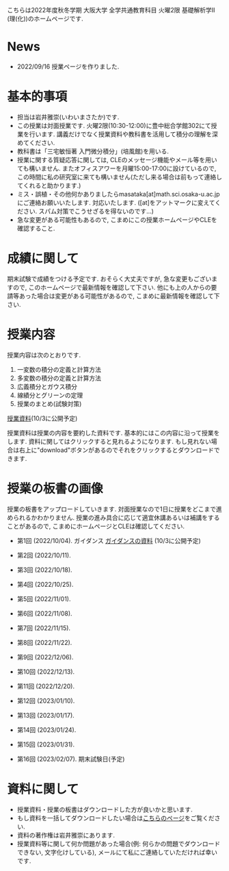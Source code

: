 

 こちらは2022年度秋冬学期 大阪大学 全学共通教育科目 火曜2限 基礎解析学II (理(化))のホームページです.
 
# News
- 2022/09/16 授業ページを作りました.

<!--
- 2022/08/10 期末レポートの採点を行い, 期末レポートの解答例をアップロードしました. また皆様の単位を確定しました. 半年間どうもありがとうございました.
- 2022/07/12 期末レポートを掲載しました. 成績に関わるレポートですので, この授業の単位が欲しい方は提出するようお願いいたします. 
- 2022/06/28 中間レポートの採点を行いました. 中間レポートの解答例をアップロードしました.
- 2022/06/20 期末試験を行わず期末レポートで評定することに決めました. 
- 2022/05/18 中間レポートを掲載しました. 成績に関わるレポートですので, この授業の単位が欲しい方は提出するようお願いいたします.
- 2022/04/21 授業後半(第9回講義から第14回講義まで)の授業資料・授業動画・授業動画の板書をアップロードしました. ミス・誤植・その他何かありましたらご連絡お願いいたします.
- 2022/04/14 第1回授業(ガイダンス)を行いました. 授業に来れなかった人のために授業動画・授業資料をアップロードしました. 
- 2022/04/13 授業前半(第2回講義から第7回講義まで)の授業資料・授業動画・授業動画の板書をアップロードしました. ミス・誤植・その他何かありましたらご連絡お願いいたします.
- この授業はメディア授業です. 基本的には授業資料・授業動画を利用して線形代数の理解を深めてください. 時々Zoomを用いて質疑応答形式の講義を行います.
-->

# 基本的事項

- 担当は岩井雅崇(いわいまさたか)です.
- この授業は対面授業です. 火曜2限(10:30-12:00)に豊中総合学館302にて授業を行います. 講義だけでなく授業資料や教科書を活用して積分の理解を深めてください.
- 教科書は「三宅敏恒著 入門微分積分」(培風館)を⽤いる.
- 授業に関する質疑応答に関しては, CLEのメッセージ機能やメール等を用いても構いません. またオフィスアワーを月曜15:00-17:00に設けているので, この時間に私の研究室に来ても構いません(ただし来る場合は前もって連絡してくれると助かります.)
- ミス・誤植・その他何かありましたらmasataka[at]math.sci.osaka-u.ac.jpにご連絡お願いいたします. 対応いたします. ([at]をアットマークに変えてください. スパム対策でこうせざるを得ないのです...)
- 急な変更がある可能性もあるので, こまめにこの授業ホームページやCLEを確認すること.


# 成績に関して
期末試験で成績をつける予定です. おそらく大丈夫ですが, 急な変更もございますので, このホームページで最新情報を確認して下さい.
他にも上の人からの要請等あった場合は変更がある可能性があるので, こまめに最新情報を確認して下さい.

<!--
- 中間レポートと期末試験のみで成績をつける予定です. 出席点などはありません
- 中間レポートと期末レポートのみで成績をつける予定です. 出席点などはありません. (2022/06/20 追記: 昨今の状況を鑑み期末レポートで成績をつけることにしました.)
- 詳しくは第1回授業 (ガイダンス)の資料をご覧ください.
- 急な変更(上の人からの要請等)もございますので, こまめに最新情報を確認して下さい.

- (2022/08/10) 皆様の単位を確定いたしました. 半年間どうもありがとうございました. 

# 期末レポートについて
- 期末レポートの採点は終了しました. 正答率69%でした. できる人とできていない人が極端に分かれていました.
- 期末レポートの解答はこちらです. [期末レポートの解答例](https://github.com/masataka123/2022_summer_LA/blob/main/material/0_期末レポート_2022s_解答.pdf)
- 期末レポートをプログラミングを用いて解いてみました. その解答例はこちらです. [期末レポートのプログラミング例](https://github.com/masataka123/2022_summer_LA/blob/main/material/0_yearend_report_2022s.ipynb)
- 期末レポートの問題のリンクはこちらです.  [期末レポートの問題](https://github.com/masataka123/2022_summer_LA/blob/main/material/0_期末レポート_2022s.pdf) 
- 期末レポートの問題のリンクはこちらです. [期末レポートの問題](https://github.com/masataka123/2022_summer_LA/blob/main/material/0_期末レポート_2022s.pdf) 
- ホームページ上でレポートや授業資料を見ると日本語が表示されない可能性があります. その場合はレポートや授業資料をダウンロードしてください. (何か他に良い改善策を知っている方は, メールにてご連絡していただければ幸いです.)
- CLEにも同じものをアップロードしております. ダウンロードできない場合や, レポート問題に文字化け等がある場合は私にメールしてくれれば対応いたします. 
- 締め切りは2022年8月4日(木) 23時59分00秒(日本標準時刻)です. CLEでの提出をお願いいたします. 詳しくはレポートを見てください. 
- 期末レポートの質疑応答を, 第15回授業(2022/07/28)に行います. CLEにZoomのリンクを第15回授業までに貼っておきます.
- 授業のアンケートのご協力お願いいたします. (アンケートは任意であり, 授業の成績と関係はございません.) [2022春夏授業改善アンケート](https://github.com/masataka123/2022_summer_LA/blob/main/material/2022春夏授業改善アンケート.pdf) 

CLEにも同じものをアップロードしております. ダウンロードできない場合や, レポート問題に文字化け等がある場合は私にメールしてくれれば対応いたします.
- 締め切りは2022年6月16日(木) 23時59分00秒(日本標準時刻)です. CLEでの提出をお願いいたします. 詳しくはレポートを見てください. 
- 中間レポートの質疑応答を, 第8回授業(2022/06/09)に行います. CLEにZoomのリンクを第8回授業までに貼っておきます.

# 中間レポートについて
- 中間レポートの採点は終了しました. 正答率92%でした, 大変よくできていました.
- 中間レポートの解答はこちらです. [中間レポートの解答例](https://github.com/masataka123/2022_summer_LA/blob/main/material/0_中間レポート_2022s_解答.pdf)
- 中間レポートをプログラミングを用いて解いてみました. その解答例はこちらです. [中間レポートのプログラミング例](https://github.com/masataka123/2022_summer_LA/blob/main/material/0_midterm_report_2022s.ipynb)
- 中間レポートの問題のリンクはこちらです. [中間レポートの問題](https://github.com/masataka123/2022_summer_LA/blob/main/material/0_中間レポート_2022s.pdf) 
[授業資料](https://github.com/masataka123/2022_winter_int/blob/main/material/0_授業資料.pdf)
-->


# 授業内容

授業内容は次のとおりです.
1. 一変数の積分の定義と計算方法
2. 多変数の積分の定義と計算方法
3. 広義積分とガウス積分
4. 線績分とグリーンの定理
5. 授業のまとめ(試験対策)

[授業資料](https://github.com/masataka123/2022_winter_int/blob/main/material/0_授業資料.pdf)(10/3に公開予定)

授業資料は授業の内容を要約した資料です. 基本的にはこの内容に沿って授業をします. 資料に関してはクリックすると見れるようになります. もし見れない場合は右上に"download"ボタンがあるのでそれをクリックするとダウンロードできます.


# 授業の板書の画像
授業の板書をアップロードしていきます.  対面授業なので1日に授業をどこまで進められるかわかりません. 授業の進み具合に応じて適宜休講あるいは補講をすることがあるので, こまめにホームページとCLEは確認してください. 

- 第1回 (2022/10/04). ガイダンス [ガイダンスの資料]() (10/3に公開予定)

- 第2回 (2022/10/11). 

- 第3回 (2022/10/18). 

- 第4回 (2022/10/25). 

- 第5回 (2022/11/01). 

- 第6回 (2022/11/08). 

- 第7回 (2022/11/15). 

- 第8回 (2022/11/22). 

- 第9回 (2022/12/06). 

- 第10回 (2022/12/13). 

- 第11回 (2022/12/20). 

- 第12回 (2023/01/10). 

- 第13回 (2023/01/17). 

- 第14回 (2023/01/24). 

- 第15回 (2023/01/31). 

- 第16回 (2023/02/07). 期末試験日(予定)

<!-- 
[第8回から第12回授業の動画](https://www.youtube.com/playlist?list=PLZDOK-K3OuvDpXKHjdAxJUy5ts6HPCeoB)
[第8回から第12回授業黒板](https://github.com/masataka123/2021_summer/blob/master/material/0_第八回から第十二回の授業黒板.pdf)
[第8回から第12回授業の資料](https://github.com/masataka123/2021_summer/blob/master/material/0_第八回から第十二回の資料.pdf)
-->


# 資料に関して

- 授業資料・授業の板書はダウンロードした方が良いかと思います.
- もし資料を一括してダウンロードしたい場合は[こちらのページ](https://github.com/masataka123/2022_winter_int/tree/main/material)をご覧ください.
- 資料の著作権は岩井雅崇にあります. 
- 授業資料等に関して何か問題があった場合(例: 何らかの問題でダウンロードできない, 文字化けしている), メールにて私にご連絡していただければ幸いです.

<!-- 
# 授業動画に関して
- 動画を見る際はスピーカーで聴くことをお勧めします.(イヤホンで聴くと時々びっくりすることがあります.)
- 動画の授業はかなり早いペースで進むので, 状況に応じて一時停止等を使うことをお勧めします.
- 動画の概要欄に訂正やリンクなどを貼っていきます.
- 動画の著作権は岩井雅崇にあります.


# その他 
(2020/11/16 時点) 
 ~~のホームページ上で授業資料を見ると日本語が表示されない現象が見られます. 
おそらくgithubの方に問題があるようで, 現状で打つ手はありません. (twitterで調べてみると, 同様の現象があって困っている人がいました. slideshareでも同様の問題が生じていたこともあり, それと同じらしいです. 文字コードによる問題?)
もし何か改善策を知っている方は, メールにてご連絡していただければ幸いです.~~

# 成績の付け方の補足. 
中間レポートと期末レポートでつける予定ですが, 一応上の人にまだ確認中です.
おそらく大丈夫ですが, 急な変更もございますので, このホームページで最新情報を確認して下さい.
他にも上の人からの要請等あった場合は変更がある可能性があるので, こまめに最新情報を確認して下さい.
-->
